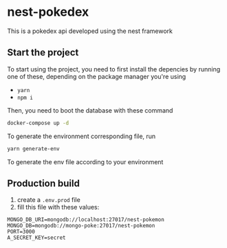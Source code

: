 nest-pokedex
===

This is a pokedex api developed using the nest framework

## Start the project

To start using the project, you need to first install the depencies by running one of these, depending on the package manager you're using
+ `yarn`
+ `npm i`

Then, you need to boot the database with these command
```bash
docker-compose up -d
```

To generate the environment corresponding file, run
```bash
yarn generate-env
```
To generate the env file according to your environment

## Production build

1. create a `.env.prod` file
2. fill this file with these values:

```
MONGO_DB_URI=mongodb://localhost:27017/nest-pokemon
MONGO_DB=mongodb://mongo-poke:27017/nest-pokemon
PORT=3000
A_SECRET_KEY=secret
```
